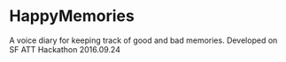 # HappyMemories
A voice diary for keeping track of good and bad memories. Developed on SF ATT Hackathon 2016.09.24
